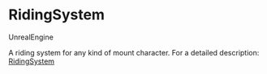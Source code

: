 # RidingSystem
UnrealEngine

A riding system for any kind of mount character. For a detailed description: [RidingSystem](https://www.unrealengine.com/marketplace/product/riding-system)
